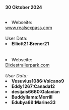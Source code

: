 <b>30 Oktober 2024</b>
<br>
<br>
<li>Webseite: </li> <a href="https://www.realsexpass.com/login">www.realsexpass.com</a>
<br>
<br>
User Data: </b>
<li><b>Elliott21:Brener21</b></li>

<br>
<br>
<li>Webseite: </li> <a href="https://Dixiestrailerpark.com">Dixiestrailerpark.com</a>
<br>
<br>
<i>User Data: </i>
<li><b>Vesuvius1086:Volcano9</b></li>
<li><b>Eddy1267:Canada12</b></li>
<li><b>desijais6660:Galaxian</b></li>
<li><b>Buddyllama:Merrill</b></li>
<li><b>Edubya69:Marine33</b></li>
